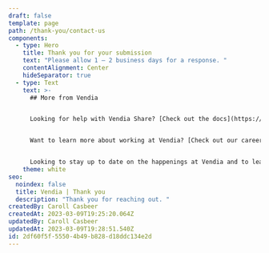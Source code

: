 ```yaml
---
draft: false
template: page
path: /thank-you/contact-us
components:
  - type: Hero
    title: Thank you for your submission
    text: "Please allow 1 – 2 business days for a response. "
    contentAlignment: Center
    hideSeparator: true
  - type: Text
    text: >-
      ## More from Vendia


      Looking for help with Vendia Share? [Check out the docs](https://www.vendia.com/docs/share).


      Want to learn more about working at Vendia? [Check out our careers page](https://www.vendia.com/careers).


      Looking to stay up to date on the happenings at Vendia and to learn from our co-founders? [Follow us on LinkedIn](https://www.linkedin.com/company/vendiahq/).
    theme: white
seo:
  noindex: false
  title: Vendia | Thank you
  description: "Thank you for reaching out. "
createdBy: Caroll Casbeer
createdAt: 2023-03-09T19:25:20.064Z
updatedBy: Caroll Casbeer
updatedAt: 2023-03-09T19:28:51.540Z
id: 2df60f5f-5550-4b49-b828-d18ddc134e2d
---
```

